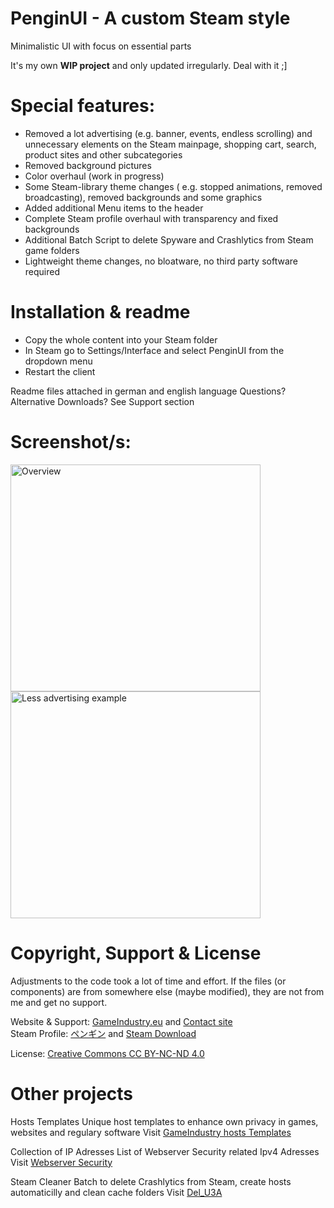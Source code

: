 # PenginUI - A custom Steam style
Minimalistic UI with focus on essential parts

It's my own <b>WIP project</b> and only updated irregularly. Deal with it ;]

# Special features:
- Removed a lot advertising (e.g. banner, events, endless scrolling) and unnecessary elements on the Steam mainpage, shopping cart, search, product sites and other subcategories
- Removed background pictures
- Color overhaul (work in progress)
- Some Steam-library theme changes ( e.g. stopped animations, removed broadcasting), removed backgrounds and some graphics
- Added additional Menu items to the header
- Complete Steam profile overhaul with transparency and fixed backgrounds
- Additional Batch Script to delete Spyware and Crashlytics from Steam game folders
- Lightweight theme changes, no bloatware, no third party software required

# Installation & readme
- Copy the whole content into your Steam folder
- In Steam go to Settings/Interface and select PenginUI from the dropdown menu
- Restart the client

Readme files attached in german and english language
Questions? Alternative Downloads? See Support section

# Screenshot/s:
<p float="left">
<img src="https://www.gameindustry.eu/images/git/penginui_oct_2021.webp" alt="Overview" width="400" height="363">
<img src="https://www.gameindustry.eu/images/git/overhaul.webp" alt="Less advertising example" width="400" height="363">
</p>

# Copyright, Support & License
Adjustments to the code took a lot of time and effort. If the files (or components) are from somewhere else (maybe modified), they are not from me and get no support.

Website & Support: <a href="https://www.gameindustry.eu">GameIndustry.eu</a> and <a href="https://www.gameindustry.eu/u/kontakt/">Contact site</a><br>
Steam Profile: <a href="https://steamcommunity.com/profiles/76561198113455411">ペンギン</a> and <a href="https://steamcommunity.com/sharedfiles/filedetails/?id=2253017064">Steam Download</a>

License: <a href="https://creativecommons.org/licenses/by-nc-nd/4.0/">Creative Commons CC BY-NC-ND 4.0</a>

# Other projects
Hosts Templates
Unique host templates to enhance own privacy in games, websites and regulary software
Visit <a href="https://github.com/KodoPengin/GameIndustry-hosts-Template">GameIndustry hosts Templates</a>

Collection of IP Adresses
List of Webserver Security related Ipv4 Adresses
Visit <a href="https://github.com/KodoPengin/Collection-of-IP-addresses">Webserver Security</a>

Steam Cleaner
Batch to delete Crashlytics from Steam, create hosts automaticilly and clean cache folders 
Visit <a href="https://github.com/KodoPengin/Del_U3A">Del_U3A</a>
